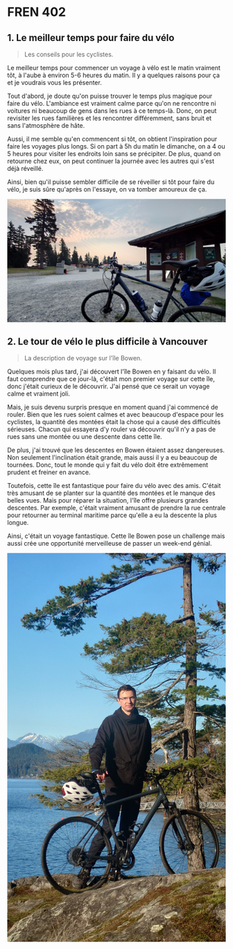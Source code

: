 # FREN 402

## 1. Le meilleur temps pour faire du vélo

> Les conseils pour les cyclistes.

Le meilleur temps pour commencer un voyage à vélo est le matin vraiment tôt, à l'aube à environ 5-6 heures du matin.
Il y a quelques raisons pour ça et je voudrais vous les présenter.

Tout d'abord, je doute qu'on puisse trouver le temps plus magique pour faire du vélo.
L'ambiance est vraiment calme parce qu'on ne rencontre ni voitures ni beaucoup de gens dans les rues à ce temps-là.
Donc, on peut revisiter les rues familières et les rencontrer différemment, sans bruit et sans l'atmosphère de hâte.

Aussi, il me semble qu'en commencent si tôt, on obtient l'inspiration pour faire les voyages plus longs.
Si on part à 5h du matin le dimanche, on a 4 ou 5 heures pour visiter les endroits loin sans se précipiter.
De plus, quand on retourne chez eux, on peut continuer la journée avec les autres qui s'est déjà réveillé.

Ainsi, bien qu'il puisse sembler difficile de se réveiller si tôt pour faire du vélo, je suis sûre qu'après on l'essaye, on va tomber amoureux de ça.

![1.JPG](média/temps-pour-faire-du-vélo/1.JPG)

## 2. Le tour de vélo le plus difficile à Vancouver

> La description de voyage sur l'île Bowen.

Quelques mois plus tard, j'ai découvert l'île Bowen en y faisant du vélo. Il faut comprendre que ce jour-là, c'était mon premier voyage sur cette île, donc j'était curieux de le découvrir. J'ai pensé que ce serait un voyage calme et vraiment joli.

Mais, je suis devenu surpris presque en moment quand j'ai commencé de rouler. Bien que les rues soient calmes et avec beaucoup d'espace pour les cyclistes, la quantité des montées était la chose qui a causé des difficultés sérieuses. Chacun qui essayera d'y rouler va découvrir qu'il n'y a pas de rues sans une montée ou une descente dans cette île.

De plus, j'ai trouvé que les descentes en Bowen étaient assez dangereuses. Non seulement l'inclination était grande, mais aussi il y a eu beaucoup de tournées. Donc, tout le monde qui y fait du vélo doit être extrêmement prudent et freiner en avance.

Toutefois, cette île est fantastique pour faire du vélo avec des amis. C'était très amusant de se planter sur la quantité des montées et le manque des belles vues. Mais pour réparer la situation, l'île offre plusieurs grandes descentes. Par exemple, c'était vraiment amusant de prendre la rue centrale pour retourner au terminal maritime parce qu'elle a eu la descente la plus longue.

Ainsi, c'était un voyage fantastique. Cette île Bowen pose un challenge mais aussi crée une opportunité merveilleuse de passer un week-end génial.

![1.JPG](média/île-bowen/1.JPG)

